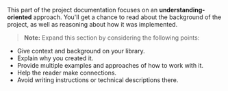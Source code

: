 This part of the project documentation focuses on an
**understanding-oriented** approach. You'll get a
chance to read about the background of the project,
as well as reasoning about how it was implemented.

> **Note:** Expand this section by considering the 
> following points:

- Give context and background on your library.
- Explain why you created it.
- Provide multiple examples and approaches of how
  to work with it.
- Help the reader make connections.
- Avoid writing instructions or technical descriptions
  there.
